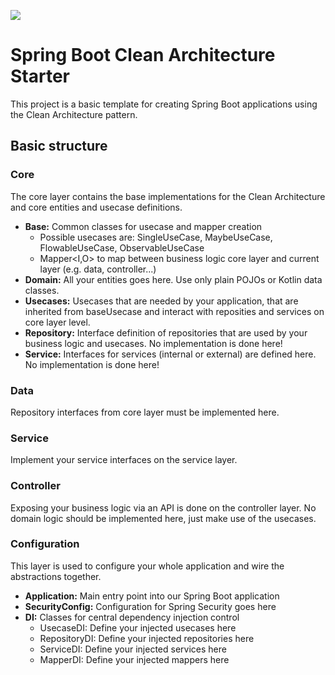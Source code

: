 ![](https://source.unsplash.com/tvPvROBv0F4/1600x800)

# Spring Boot Clean Architecture Starter
This project is a basic template for creating Spring Boot applications using the Clean Architecture pattern.

## Basic structure
### Core
The core layer contains the base implementations for the Clean Architecture and core entities and usecase definitions.
* __Base:__ Common classes for usecase and mapper creation
    * Possible usecases are: SingleUseCase, MaybeUseCase, FlowableUseCase, ObservableUseCase
    * Mapper<I,O> to map between business logic core layer and current layer (e.g. data, controller...)
* __Domain:__ All your entities goes here. Use only plain POJOs or Kotlin data classes.
* __Usecases:__ Usecases that are needed by your application, that are inherited from baseUsecase and interact with reposities and services on core layer level.
* __Repository:__ Interface definition of repositories that are used by your business logic and usecases. No implementation is done here!
* __Service:__ Interfaces for services (internal or external) are defined here. No implementation is done here!
### Data 
Repository interfaces from core layer must be implemented here.
### Service
Implement your service interfaces on the service layer.
### Controller 
Exposing your business logic via an API is done on the controller layer. No domain logic should be implemented here, just make use of the usecases.
### Configuration
This layer is used to configure your whole application and wire the abstractions together.
* __Application:__ Main entry point into our Spring Boot application
* __SecurityConfig:__ Configuration for Spring Security goes here
* __DI:__ Classes for central dependency injection control
    * UsecaseDI: Define your injected usecases here
    * RepositoryDI: Define your injected repositories here
    * ServiceDI: Define your injected services here
    * MapperDI: Define your injected mappers here